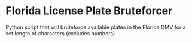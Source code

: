 # Florida License Plate Bruteforcer
Python script that will bruteforce available plates in the Florida DMV for a set length of characters (excludes numbers)
